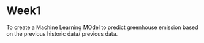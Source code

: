 # Week1
To create a Machine Learning MOdel to predict greenhouse emission based on the previous historic data/ previous data.
